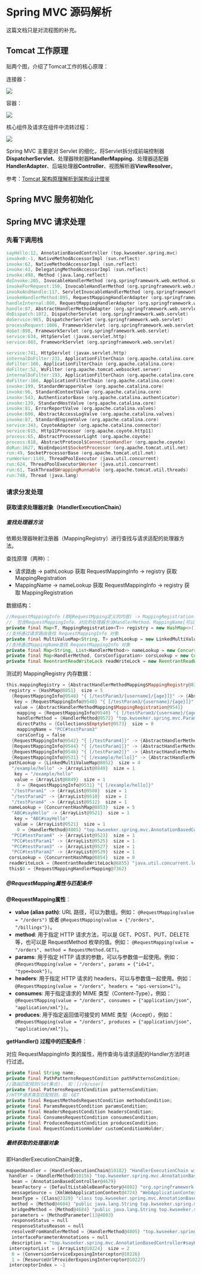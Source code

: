 # Spring MVC 源码解析

这篇文档只是对流程图的补充。



## Tomcat 工作原理

贴两个图，介绍了Tomcat工作的核心原理：

连接器：

![](img/tomcat-connector-process.png)

容器：

![](img/tomcat-container-dispatch.png)

核心组件及请求在组件中流转过程：

![](img/tomcat-core-components.jpg)

Spring MVC 主要是对 Servlet 的细化，将Servlet拆分成前端控制器**DispatcherServlet**、处理器映射器**HandlerMapping**、处理器适配器**HandlerAdapter**、后端处理器**Controller**、视图解析器**ViewResolver**。

参考：[Tomcat 架构原理解析到架构设计借鉴](https://segmentfault.com/a/1190000023475177)



## Spring MVC 服务初始化



## Spring MVC 请求处理

### 先看下调用栈 

```verilog
sayHello:12, AnnotationBasedController (top.kwseeker.spring.mvc)
invoke0:-1, NativeMethodAccessorImpl (sun.reflect)
invoke:62, NativeMethodAccessorImpl (sun.reflect)
invoke:43, DelegatingMethodAccessorImpl (sun.reflect)
invoke:498, Method (java.lang.reflect)
doInvoke:205, InvocableHandlerMethod (org.springframework.web.method.support)
invokeForRequest:150, InvocableHandlerMethod (org.springframework.web.method.support)
invokeAndHandle:117, ServletInvocableHandlerMethod (org.springframework.web.servlet.mvc.method.annotation)
invokeHandlerMethod:895, RequestMappingHandlerAdapter (org.springframework.web.servlet.mvc.method.annotation)
handleInternal:808, RequestMappingHandlerAdapter (org.springframework.web.servlet.mvc.method.annotation)
handle:87, AbstractHandlerMethodAdapter (org.springframework.web.servlet.mvc.method)
doDispatch:1072, DispatcherServlet (org.springframework.web.servlet)
doService:965, DispatcherServlet (org.springframework.web.servlet)
processRequest:1006, FrameworkServlet (org.springframework.web.servlet)
doGet:898, FrameworkServlet (org.springframework.web.servlet)
service:634, HttpServlet (javax.servlet.http)
service:883, FrameworkServlet (org.springframework.web.servlet)

service:741, HttpServlet (javax.servlet.http)
internalDoFilter:231, ApplicationFilterChain (org.apache.catalina.core)
doFilter:166, ApplicationFilterChain (org.apache.catalina.core)
doFilter:52, WsFilter (org.apache.tomcat.websocket.server)
internalDoFilter:193, ApplicationFilterChain (org.apache.catalina.core)
doFilter:166, ApplicationFilterChain (org.apache.catalina.core)
invoke:199, StandardWrapperValve (org.apache.catalina.core)
invoke:96, StandardContextValve (org.apache.catalina.core)
invoke:543, AuthenticatorBase (org.apache.catalina.authenticator)
invoke:139, StandardHostValve (org.apache.catalina.core)
invoke:81, ErrorReportValve (org.apache.catalina.valves)
invoke:690, AbstractAccessLogValve (org.apache.catalina.valves)
invoke:87, StandardEngineValve (org.apache.catalina.core)
service:343, CoyoteAdapter (org.apache.catalina.connector)
service:615, Http11Processor (org.apache.coyote.http11)
process:65, AbstractProcessorLight (org.apache.coyote)
process:818, AbstractProtocol$ConnectionHandler (org.apache.coyote)
doRun:1627, NioEndpoint$SocketProcessor (org.apache.tomcat.util.net)
run:49, SocketProcessorBase (org.apache.tomcat.util.net)
runWorker:1149, ThreadPoolExecutor (java.util.concurrent)
run:624, ThreadPoolExecutor$Worker (java.util.concurrent)
run:61, TaskThread$WrappingRunnable (org.apache.tomcat.util.threads)
run:748, Thread (java.lang)
```

### 请求分发处理

#### 获取请求处理器对象（HandlerExecutionChain）

##### 查找处理器方法

依赖处理器映射注册器（MappingRegistry）进行查找与请求适配的处理器方法。

查找原理（两种）：

+ 请求路由 -> pathLookup 获取 RequestMappingInfo -> registry 获取MappingRegistration
+ MappingName -> nameLookup 获取 RequestMappingInfo -> registry 获取 MappingRegistration

数据结构：

```java
//RequestMappingInfo (即@RequestMpping定义的内容) -> MappingRegistration（
//	包含RequestMappingInfo、对应的处理器方法HandlerMethod、MappingName[可以理解为简写的处理器方法]）
private final Map<T, MappingRegistration<T>> registry = new HashMap<>();
//支持通过请求路由查找 RequestMappingInfo 对象
private final MultiValueMap<String, T> pathLookup = new LinkedMultiValueMap<>();
//支持通过MappingName查找 RequestMappingInfo 对象
private final Map<String, List<HandlerMethod>> nameLookup = new ConcurrentHashMap<>();
private final Map<HandlerMethod, CorsConfiguration> corsLookup = new ConcurrentHashMap<>();
private final ReentrantReadWriteLock readWriteLock = new ReentrantReadWriteLock();
```

测试的 MappingRegistry 内存数据：

```verilog
this.mappingRegistry = {AbstractHandlerMethodMapping$MappingRegistry@8354} 
 registry = {HashMap@8851}  size = 5
  {RequestMappingInfo@9540} "{ [/testParam3/{username}/{age}]}" -> {AbstractHandlerMethodMapping$MappingRegistration@9541} 
   key = {RequestMappingInfo@9540} "{ [/testParam3/{username}/{age}]}"
   value = {AbstractHandlerMethodMapping$MappingRegistration@9541} 
    mapping = {RequestMappingInfo@9540} "{ [/testParam3/{username}/{age}]}"
    handlerMethod = {HandlerMethod@9572} "top.kwseeker.spring.mvc.ParameterCaseController#testParam3(String, Integer)"
    directPaths = {Collections$EmptySet@9573}  size = 0
    mappingName = "PCC#testParam3"
    corsConfig = false
  {RequestMappingInfo@9542} "{ [/testParam4]}" -> {AbstractHandlerMethodMapping$MappingRegistration@9543} 
  {RequestMappingInfo@9544} "{ [/testParam1]}" -> {AbstractHandlerMethodMapping$MappingRegistration@9545} 
  {RequestMappingInfo@9546} "{ [/testParam2]}" -> {AbstractHandlerMethodMapping$MappingRegistration@9547} 
  {RequestMappingInfo@9531} "{ [/example/hello]}" -> {AbstractHandlerMethodMapping$MappingRegistration@9548} 
 pathLookup = {LinkedMultiValueMap@8852}  size = 4
  "/example/hello" -> {ArrayList@8849}  size = 1
   key = "/example/hello"
   value = {ArrayList@8849}  size = 1
    0 = {RequestMappingInfo@9531} "{ [/example/hello]}"
  "/testParam1" -> {ArrayList@9508}  size = 1
  "/testParam2" -> {ArrayList@9510}  size = 1
  "/testParam4" -> {ArrayList@9512}  size = 1
 nameLookup = {ConcurrentHashMap@8853}  size = 5
  "ABC#sayHello" -> {ArrayList@9521}  size = 1
   key = "ABC#sayHello"
   value = {ArrayList@9521}  size = 1
    0 = {HandlerMethod@4805} "top.kwseeker.spring.mvc.AnnotationBasedController#sayHello(String)"
  "PCC#testParam4" -> {ArrayList@9523}  size = 1
  "PCC#testParam1" -> {ArrayList@9525}  size = 1
  "PCC#testParam3" -> {ArrayList@9527}  size = 1
  "PCC#testParam2" -> {ArrayList@9529}  size = 1
 corsLookup = {ConcurrentHashMap@8854}  size = 0
 readWriteLock = {ReentrantReadWriteLock@8855} "java.util.concurrent.locks.ReentrantReadWriteLock@4b51759[Write locks = 0, Read locks = 1]"
 this$0 = {RequestMappingHandlerMapping@7362} 
```

##### @RequestMapping属性与匹配条件

**@RequestMapping属性**：

- **value (alias path)**: URL 路径，可以为数组。例如： `@RequestMapping(value = "/orders")` 或者 `@RequestMapping(value = {"/orders", "/billings"})`。
- **method**: 用于指定 HTTP 请求方法，可以是 GET、POST、PUT、DELETE 等，也可以是 RequestMethod 枚举的值。例如： `@RequestMapping(value = "/orders", method = RequestMethod.GET)`。
- **params**: 用于指定 HTTP 请求的参数，可以与参数值一起使用。例如：`@RequestMapping(value = "/orders", params = {"id=1", "type=book"})`。
- **headers**: 用于指定 HTTP 请求的 headers，可以与参数值一起使用。例如：`@RequestMapping(value = "/orders", headers = "api-version=1")`。
- **consumes**: 用于指定请求的 MIME 类型（Content-Type），例如：`@RequestMapping(value = "/orders", consumes = {"application/json", "application/xml"})`。
- **produces**: 用于指定返回值可接受的 MIME 类型（Accept），例如：`@RequestMapping(value = "/orders", produces = {"application/json", "application/xml"})`。

**getHandler() 过程中的匹配条件**：

对应  RequestMappingInfo 类的属性，用作查询与请求适配的Handler方法时进行过滤。

```java
private final String name;
private final PathPatternsRequestCondition pathPatternsCondition;
//路由匹配规则(Set集合)， 如：[/rb/user]
private final PatternsRequestCondition patternsCondition;
//HTTP请求类型匹配规则，如：GET
private final RequestMethodsRequestCondition methodsCondition;
private final ParamsRequestCondition paramsCondition;
private final HeadersRequestCondition headersCondition;
private final ConsumesRequestCondition consumesCondition;
private final ProducesRequestCondition producesCondition;
private final RequestConditionHolder customConditionHolder;
```

##### 最终获取的处理器对象

即HandlerExecutionChain对象，

```verilog
mappedHandler = {HandlerExecutionChain@10182} "HandlerExecutionChain with [top.kwseeker.spring.mvc.AnnotationBasedController#sayHello(String)] and 2 interceptors"
 handler = {HandlerMethod@10156} "top.kwseeker.spring.mvc.AnnotationBasedController#sayHello(String)"
  bean = {AnnotationBasedController@4679} 
  beanFactory = {DefaultListableBeanFactory@4802} "org.springframework.beans.factory.support.DefaultListableBeanFactory@47552116: defining beans [annotationBasedController,parameterCaseController,org.springframework.context.annotation.internalConfigurationAnnotationProcessor,org.springframework.context.annotation.internalAutowiredAnnotationProcessor,org.springframework.context.annotation.internalCommonAnnotationProcessor,org.springframework.context.event.internalEventListenerProcessor,org.springframework.context.event.internalEventListenerFactory,mvcContentNegotiationManager,org.springframework.web.servlet.mvc.method.annotation.RequestMappingHandlerMapping,mvcCorsConfigurations,org.springframework.format.support.FormattingConversionServiceFactoryBean#0,org.springframework.web.servlet.mvc.method.annotation.RequestMappingHandlerAdapter,mvcUriComponentsContributor,org.springframework.web.servlet.handler.MappedInterceptor#0,org.springframework.web.servlet.mvc.method.annotation.ExceptionHandlerExceptionResolver#0,org.springframework.web.ser"
  messageSource = {XmlWebApplicationContext@4724} "WebApplicationContext for namespace 'dispatcherServlet-servlet', started on Thu May 25 14:31:40 CST 2023"
  beanType = {Class@3329} "class top.kwseeker.spring.mvc.AnnotationBasedController"
  method = {Method@4684} "public java.lang.String top.kwseeker.spring.mvc.AnnotationBasedController.sayHello(java.lang.String)"
  bridgedMethod = {Method@4684} "public java.lang.String top.kwseeker.spring.mvc.AnnotationBasedController.sayHello(java.lang.String)"
  parameters = {MethodParameter[1]@4803} 
  responseStatus = null
  responseStatusReason = null
  resolvedFromHandlerMethod = {HandlerMethod@4805} "top.kwseeker.spring.mvc.AnnotationBasedController#sayHello(String)"
  interfaceParameterAnnotations = null
  description = "top.kwseeker.spring.mvc.AnnotationBasedController#sayHello(String)"
 interceptorList = {ArrayList@10224}  size = 2
  0 = {ConversionServiceExposingInterceptor@10226} 
  1 = {ResourceUrlProviderExposingInterceptor@10227} 
 interceptorIndex = -1
```

